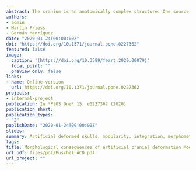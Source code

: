 ```yaml
---
abstract: The cranium is an anatomically complex structure. One source of its complexity is due to its modular organization. Cranial modules are distinct and partially independent units that interact substantially during ontogeny thus generating morphological integration. Artificial Cranial Deformation (ACD) occurs when the human skull is intentionally deformed, through the use of different deforming devices applied to the head while it is developing. Hence, ACD provides an interesting example to assess the degree to which biomechanical perturbations of the developing neurocranium impact on the degree of morphological integration in the skull as a whole. The main objective of this study was to assess how ACD affects the morphological integration of the skull. This was accomplished by comparing a sample of non-deformed crania and two sets of deformed crania (i.e. antero-posterior and oblique). Both developmental and static modularity and integration were assessed through Generalized Procrustes Analysis by considering the symmetric and asymmetric components of variation in adults, using 3D landmark coordinates as raw data. The presence of two developmental modules (i.e. viscero and neurocranium) in the skull was tested. Then, in order to understand how ACD affects morphological integration, the covariation pattern between the neuro and viscerocranium was examined in antero-posterior, oblique and non-deformed cranial categories using Partial Least-Squares. The main objective of this study was to assess how ACD affects the morphological integration of the skull. This was accomplished by comparing a sample of deformed (i.e. antero-posterior and oblique) and non-deformed crania. Hence, differences in integration patterns were compared between groups. The obtained results support the modular organization of the human skull in the two analyzed modules. The integration analyses show that the oblique ACD style differentially affects the static morphological integration of the skull by increasing the covariance between neuro and viscerocranium in a more constrained way than in antero-posterior and non-deformed skulls. In addition, the antero-posterior ACD style seems to affect the developmental integration of the skull by directing the covariation pattern in a more defined manner as compared to the other cranial categories.
authors:
- admin
- Martin Friess
- Germán Manríquez
date: "2020-01-24T00:00:00Z"
doi: "https://doi.org/10.1371/journal.pone.0227362"
featured: false
image:
  caption: '(https://doi.org/10.3389/feart.2020.00079)'
  focal_point: ""
  preview_only: false
links:
- name: Online version
  url: https://doi.org/10.1371/journal.pone.0227362
projects:
- internal-project
publication: In *PlOS One* 15, e0227362 (2020)
publication_short: 
publication_types:
- "2"
publishDate: "2020-01-24T00:00:00Z"
slides: 
summary: Artificial deformed skulls, modularity, integration, morphometrics
tags:
title: Morphological consequences of artificial cranial deformation Modularity and integration
url_pdf: files/pdf/Puschel_ACD.pdf
url_project: ""
---
```


